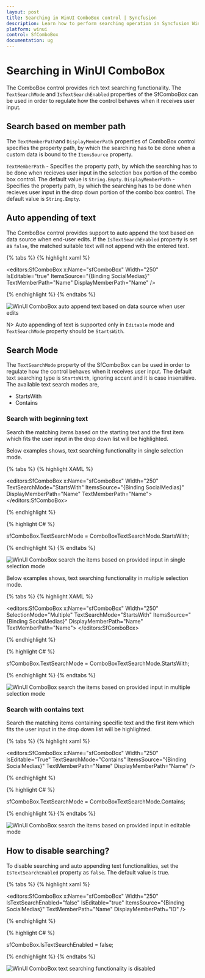 ```yaml
---
layout: post
title: Searching in WinUI ComboBox control | Syncfusion
description: Learn how to perform searching operation in Syncfusion WinUI ComboBox (multiselect combobox) control and more.
platform: winui
control: SfComboBox
documentation: ug
---
```


# Searching in WinUI ComboBox

The ComboBox control provides rich text searching functionality. The `TextSearchMode` and `IsTextSearchEnabled` properties of the SfComboBox can be used in order to regulate how the control behaves when it receives user input.

## Search based on member path

The `TextMemberPath`and `DisplayMemberPath` properties of ComboBox control specifies the property path, by which the searching has to be done when a custom data is bound to the `ItemsSource` property.

`TextMemberPath` -  Specifies the property path, by which the searching has to be done when recieves user input in the selection box portion of the combo box control. The default value is `String.Empty`.
`DisplayMemberPath` -  Specifies the property path, by which the searching has to be done when recieves user input in the drop down portion of the combo box control. The default value is `String.Empty`.

## Auto appending of text

The ComboBox control provides support to auto append the text based on data source when end-user edits. If the `IsTextSearchEnabled` property is set as `false`, the matched suitable text will not append with the entered text.

{% tabs %}
{% highlight xaml %}

<editors:SfComboBox x:Name="sfComboBox"
    Width="250"
    IsEditable="true"
    ItemsSource="{Binding SocialMedias}"
    TextMemberPath="Name"
    DisplayMemberPath="Name" />

{% endhighlight %}
{% endtabs %}

![WinUI ComboBox auto append text based on data source when user edits](Searching_images/winui-combobox-auto-append-text.png)

N> Auto appending of text is supported only in `Editable` mode and `TextSearchMode` property should be `StartsWith`.

## Search Mode

The `TextSearchMode` property of the SfComboBox can be used in order to regulate how the control behaves when it receives user input. The default text searching type is `StartsWith`, ignoring accent and it is case insensitive. The available text search modes are,

* StartsWith
* Contains

### Search with beginning text

Search the matching items based on the starting text and the first item which fits the user input in the drop down list will be highlighted.

Below examples shows, text searching functionality in single selection mode.

{% tabs %}
{% highlight XAML %}

<editors:SfComboBox x:Name="sfComboBox"
                    Width="250"
                    TextSearchMode="StartsWith"
                    ItemsSource="{Binding SocialMedias}"
                    DisplayMemberPath="Name"
                    TextMemberPath="Name">
</editors:SfComboBox>

{% endhighlight %}

{% highlight C# %}

sfComboBox.TextSearchMode = ComboBoxTextSearchMode.StartsWith;

{% endhighlight %}
{% endtabs %}

![WinUI ComboBox search the items based on provided input in single selection mode](Searching_images/winui-combobox-searching-start-text-single-selection-mode.gif)

Below examples shows, text searching functionality in multiple selection mode.

{% tabs %}
{% highlight XAML %}

<editors:SfComboBox x:Name="sfComboBox"
                    Width="250"
                    SelectionMode="Multiple"
                    TextSearchMode="StartsWith"
                    ItemsSource="{Binding SocialMedias}"
                    DisplayMemberPath="Name"
                    TextMemberPath="Name">
</editors:SfComboBox>

{% endhighlight %}

{% highlight C# %}

sfComboBox.TextSearchMode = ComboBoxTextSearchMode.StartsWith;

{% endhighlight %}
{% endtabs %}

![WinUI ComboBox search the items based on provided input in multiple selection mode](Searching_images/winui-combobox-searching-start-text-multiple-selection-mode.gif)

### Search with contains text

Search the matching items containing specific text and the first item which fits the user input in the drop down list will be highlighted.

{% tabs %}
{% highlight xaml %}

<editors:SfComboBox x:Name="sfComboBox"
    Width="250"
    IsEditable="True"
    TextSearchMode="Contains"
    ItemsSource="{Binding SocialMedias}"
    TextMemberPath="Name"
    DisplayMemberPath="Name" />

{% endhighlight %}

{% highlight C# %}

sfComboBox.TextSearchMode = ComboBoxTextSearchMode.Contains;

{% endhighlight %}
{% endtabs %}

![WinUI ComboBox search the items based on provided input in editable mode](Searching_images/winui-combobox-searching-contains-text-editable-mode.gif)

## How to disable searching?

To disable searching and auto appending text functionalities, set the `IsTextSearchEnabled` property as `false`. The default value is true.

{% tabs %}
{% highlight xaml %}

<editors:SfComboBox x:Name="sfComboBox"
    Width="250"
    IsTextSearchEnabled="false"
    IsEditable="true"
    ItemsSource="{Binding SocialMedias}"
    TextMemberPath="Name"
    DisplayMemberPath="ID" />

{% endhighlight %}

{% highlight C# %}

sfComboBox.IsTextSearchEnabled = false;

{% endhighlight %}
{% endtabs %}

![WinUI ComboBox text searching functionality is disabled](Searching_images/winui-combobox-disable-text-searching.png)